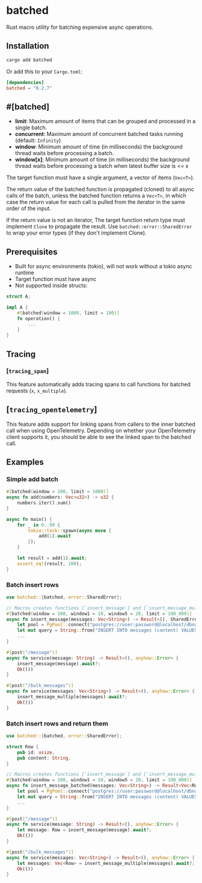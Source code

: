 # batched
Rust macro utility for batching expensive async operations.

## Installation
```sh
cargo add batched 
```

Or add this to your `Cargo.toml`:
```toml
[dependencies]
batched = "0.2.7"
```

## #[batched]
- **limit**: Maximum amount of items that can be grouped and processed in a single batch.
- **concurrent**: Maximum amount of concurrent batched tasks running (default: `Infinity`)
- **window**: Minimum amount of time (in milliseconds) the background thread waits before processing a batch.
- **window[x]**: Minimum amount of time (in milliseconds) the background thread waits before processing a batch when latest buffer size is <= x

The target function must have a single argument, a vector of items (`Vec<T>`). 

The return value of the batched function is propagated (cloned) to all async calls of the batch, unless the batched function returns a `Vec<T>`, in which case the return value for each call is pulled from the iterator in the same order of the input.

If the return value is not an iterator, The target function return type must implement `Clone` to propagate the result. Use `batched::error::SharedError` to wrap your error types (if they don't implement Clone).


## Prerequisites 
- Built for async environments (tokio), will not work without a tokio async runtime
- Target function must have async
- Not supported inside structs:
```rust
struct A;

impl A {
    #[batched(window = 1000, limit = 100)]
    fn operation() {
        ...
    }
}
```

## Tracing
### [`tracing_span`]
This feature automatically adds tracing spans to call functions for batched requests (`x`, `x_multiple`).

## [`tracing_opentelemetry`]
This feature adds support for linking spans from callers to the inner batched call when using OpenTelemetry. Depending on whether your OpenTelemetry client supports it, you should be able to see the linked span to the batched call. 

## Examples

### Simple add batch
```rust
#[batched(window = 100, limit = 1000)]
async fn add(numbers: Vec<u32>) -> u32 {
    numbers.iter().sum()
}

async fn main() {
    for _ in 0..99 {
        tokio::task::spawn(async move {
            add(1).await
        });
    }

    let result = add(1).await;
    assert_eq!(result, 100);
}
```

### Batch insert rows

```rust
use batched::{batched, error::SharedError};

// Macros creates functions [`insert_message`] and [`insert_message_multiple`]
#[batched(window = 100, window1 = 10, window5 = 20, limit = 100_000)]
async fn insert_message(messages: Vec<String>) -> Result<(), SharedError<anyhow::Error>> {
    let pool = PgPool::connect("postgres://user:password@localhost/dbname").await?;
    let mut query = String::from("INSERT INTO messages (content) VALUES ");
    ...
}

#[post("/message")]
async fn service(message: String) -> Result<(), anyhow::Error> {
    insert_message(message).await?;
    Ok(())
}

#[post("/bulk_messages")]
async fn service(messages: Vec<String>) -> Result<(), anyhow::Error> {
    insert_message_multiple(messages).await?;
    Ok(())
}
```

### Batch insert rows and return them

```rust
use batched::{batched, error::SharedError};

struct Row {
    pub id: usize,
    pub content: String,
}

// Macros creates functions [`insert_message`] and [`insert_message_multiple`]
#[batched(window = 100, window1 = 10, window5 = 20, limit = 100_000)]
async fn insert_message_batched(messages: Vec<String>) -> Result<Vec<Row>, SharedError<anyhow::Error>> {
    let pool = PgPool::connect("postgres://user:password@localhost/dbname").await?;
    let mut query = String::from("INSERT INTO messages (content) VALUES ");
    ...
}

#[post("/message")]
async fn service(message: String) -> Result<(), anyhow::Error> {
    let message: Row = insert_message(message).await?;
    Ok(())
}

#[post("/bulk_messages")]
async fn service(messages: Vec<String>) -> Result<(), anyhow::Error> {
    let messages: Vec<Row> = insert_message_multiple(messages).await?;
    Ok(())
}
```